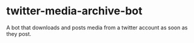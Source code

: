 # twitter-media-archive-bot
A bot that downloads and posts media from a twitter account as soon as they post.
